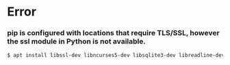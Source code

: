 # Error

### pip is configured with locations that require TLS/SSL, however the ssl module in Python is not available.

```sh
$ apt install libssl-dev libncurses5-dev libsqlite3-dev libreadline-dev libtk8.5 libgdm-dev libdb4o-cil-dev libpcap-dev
```
